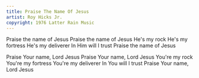 ```yaml
---
title: Praise The Name Of Jesus
artist: Roy Hicks Jr.
copyright: 1976 Latter Rain Music
---
```


Praise the name of Jesus
Praise the name of Jesus
He's my rock
He's my fortress
He's my deliverer
In Him will I trust
Praise the name of Jesus

Praise Your name, Lord Jesus
Praise Your name, Lord Jesus
You're my rock
You're my fortress
You're my deliverer
In You will I trust
Praise Your name, Lord Jesus
























